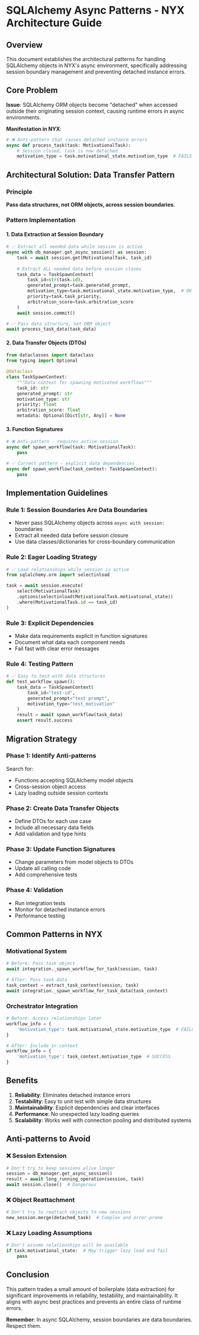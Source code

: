 # SQLAlchemy Async Patterns - NYX Architecture Guide

## Overview

This document establishes the architectural patterns for handling SQLAlchemy objects in NYX's async environment, specifically addressing session boundary management and preventing detached instance errors.

## Core Problem

**Issue**: SQLAlchemy ORM objects become "detached" when accessed outside their originating session context, causing runtime errors in async environments.

**Manifestation in NYX**: 
```python
# ❌ Anti-pattern that causes detached instance errors
async def process_task(task: MotivationalTask):
    # Session closed, task is now detached
    motivation_type = task.motivational_state.motivation_type  # FAILS!
```

## Architectural Solution: Data Transfer Pattern

### Principle
**Pass data structures, not ORM objects, across session boundaries.**

### Pattern Implementation

#### 1. Data Extraction at Session Boundary
```python
# ✅ Extract all needed data while session is active
async with db_manager.get_async_session() as session:
    task = await session.get(MotivationalTask, task_id)
    
    # Extract ALL needed data before session closes
    task_data = TaskSpawnContext(
        task_id=str(task.id),
        generated_prompt=task.generated_prompt,
        motivation_type=task.motivational_state.motivation_type,  # OK - session active
        priority=task.task_priority,
        arbitration_score=task.arbitration_score
    )
    await session.commit()

# ✅ Pass data structure, not ORM object
await process_task_data(task_data)
```

#### 2. Data Transfer Objects (DTOs)
```python
from dataclasses import dataclass
from typing import Optional

@dataclass
class TaskSpawnContext:
    """Data context for spawning motivated workflows"""
    task_id: str
    generated_prompt: str
    motivation_type: str
    priority: float
    arbitration_score: float
    metadata: Optional[Dict[str, Any]] = None
```

#### 3. Function Signatures
```python
# ❌ Anti-pattern - requires active session
async def spawn_workflow(task: MotivationalTask):
    pass

# ✅ Correct pattern - explicit data dependencies  
async def spawn_workflow(task_context: TaskSpawnContext):
    pass
```

## Implementation Guidelines

### Rule 1: Session Boundaries Are Data Boundaries
- Never pass SQLAlchemy objects across `async with session:` boundaries
- Extract all needed data before session closure
- Use data classes/dictionaries for cross-boundary communication

### Rule 2: Eager Loading Strategy
```python
# ✅ Load relationships while session is active
from sqlalchemy.orm import selectinload

task = await session.execute(
    select(MotivationalTask)
    .options(selectinload(MotivationalTask.motivational_state))
    .where(MotivationalTask.id == task_id)
)
```

### Rule 3: Explicit Dependencies
- Make data requirements explicit in function signatures
- Document what data each component needs
- Fail fast with clear error messages

### Rule 4: Testing Pattern
```python
# ✅ Easy to test with data structures
def test_workflow_spawn():
    task_data = TaskSpawnContext(
        task_id="test-id",
        generated_prompt="test prompt",
        motivation_type="test_motivation"
    )
    result = await spawn_workflow(task_data)
    assert result.success
```

## Migration Strategy

### Phase 1: Identify Anti-patterns
Search for:
- Functions accepting SQLAlchemy model objects
- Cross-session object access
- Lazy loading outside session contexts

### Phase 2: Create Data Transfer Objects
- Define DTOs for each use case
- Include all necessary data fields
- Add validation and type hints

### Phase 3: Update Function Signatures
- Change parameters from model objects to DTOs
- Update all calling code
- Add comprehensive tests

### Phase 4: Validation
- Run integration tests
- Monitor for detached instance errors
- Performance testing

## Common Patterns in NYX

### Motivational System
```python
# Before: Pass task object
await integration._spawn_workflow_for_task(session, task)

# After: Pass task data  
task_context = extract_task_context(session, task)
await integration._spawn_workflow_for_task_data(task_context)
```

### Orchestrator Integration
```python
# Before: Access relationships later
workflow_info = {
    'motivation_type': task.motivational_state.motivation_type  # FAILS
}

# After: Include in context
workflow_info = {
    'motivation_type': task_context.motivation_type  # SUCCESS
}
```

## Benefits

1. **Reliability**: Eliminates detached instance errors
2. **Testability**: Easy to unit test with simple data structures  
3. **Maintainability**: Explicit dependencies and clear interfaces
4. **Performance**: No unexpected lazy loading queries
5. **Scalability**: Works well with connection pooling and distributed systems

## Anti-patterns to Avoid

### ❌ Session Extension
```python
# Don't try to keep sessions alive longer
session = db_manager.get_async_session()
result = await long_running_operation(session, task)
await session.close()  # Dangerous
```

### ❌ Object Reattachment  
```python
# Don't try to reattach objects to new sessions
new_session.merge(detached_task)  # Complex and error-prone
```

### ❌ Lazy Loading Assumptions
```python
# Don't assume relationships will be available
if task.motivational_state:  # May trigger lazy load and fail
    pass
```

## Conclusion

This pattern trades a small amount of boilerplate (data extraction) for significant improvements in reliability, testability, and maintainability. It aligns with async best practices and prevents an entire class of runtime errors.

**Remember**: In async SQLAlchemy, session boundaries are data boundaries. Respect them.